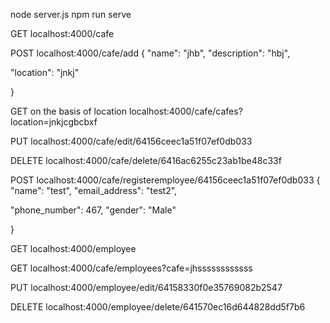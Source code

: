 node server.js
npm run serve



GET
localhost:4000/cafe

POST
localhost:4000/cafe/add
  {
   "name": "jhb",
  "description": "hbj",

  "location": "jnkj"

}

GET on the basis of location
localhost:4000/cafe/cafes?location=jnkjcgbcbxf

PUT
localhost:4000/cafe/edit/64156ceec1a51f07ef0db033

DELETE
localhost:4000/cafe/delete/6416ac6255c23ab1be48c33f

POST
localhost:4000/cafe/registeremployee/64156ceec1a51f07ef0db033
  {
   "name": "test",
  "email_address": "test2",

  "phone_number": 467,
    "gender": "Male"

}

GET
localhost:4000/employee

GET
localhost:4000/cafe/employees?cafe=jhssssssssssss

PUT
localhost:4000/employee/edit/64158330f0e35769082b2547

DELETE
localhost:4000/employee/delete/641570ec16d644828dd5f7b6
